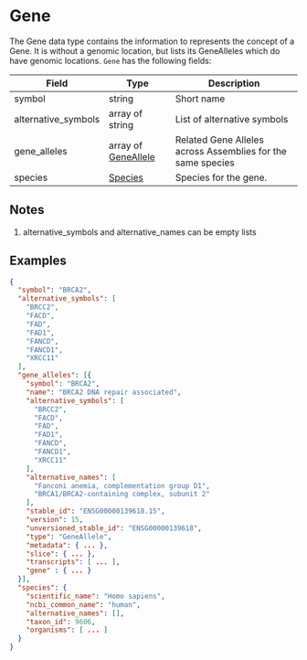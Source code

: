 # Gene

The Gene data type contains the information to represents the concept of a Gene.  It is without a genomic location, but lists its GeneAlleles which do have genomic locations.
`Gene` has the following fields:

| Field                 | Type                | Description                         |
|-----------------------|---------------------|-------------------------------------|
| symbol                | string              | Short name
| alternative_symbols   | array of string     | List of alternative symbols
| gene_alleles   | array of [GeneAllele](./gene_allele.md)| Related Gene Alleles across Assemblies for the same species
| species   | [Species](./species.md)| Species for the gene.   

## Notes
1. alternative_symbols and alternative_names can be empty lists

## Examples
```json
{
  "symbol": "BRCA2",
  "alternative_symbols": [
    "BRCC2",
    "FACD",
    "FAD",
    "FAD1",
    "FANCD",
    "FANCD1",
    "XRCC11"
  ],
  "gene_alleles": [{
    "symbol": "BRCA2",
    "name": "BRCA2 DNA repair associated",
    "alternative_symbols": [
      "BRCC2",
      "FACD",
      "FAD",
      "FAD1",
      "FANCD",
      "FANCD1",
      "XRCC11"
    ],
    "alternative_names": [
      "Fanconi anemia, complementation group D1",
      "BRCA1/BRCA2-containing complex, subunit 2"
    ],
    "stable_id": "ENSG00000139618.15",
    "version": 15,
    "unversioned_stable_id": "ENSG00000139618",
    "type": "GeneAllele",
    "metadata": { ... },
    "slice": { ... },
    "transcripts": [ ... ],
    "gene" : { ... }
  }],
  "species": {
    "scientific_name": "Homo sapiens",
    "ncbi_common_name": "human",
    "alternative_names": [],
    "taxon_id": 9606,
    "organisms": [ ... ]
  }
}
```
